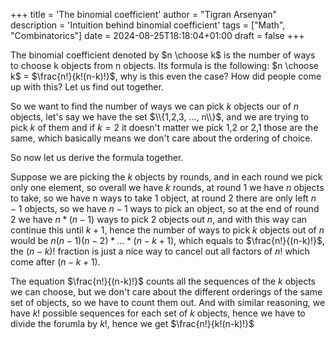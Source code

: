 +++
title = 'The binomial coefficient'
author = "Tigran Arsenyan"
description = 'Intuition behind binomial coefficient'
tags = ["Math", "Combinatorics"]
date = 2024-08-25T18:18:04+01:00
draft = false
+++

The binomial coefficient denoted by $n \choose k$ is the number of ways to choose k objects from n objects. Its formula is the following: $n \choose k$ = $\frac{n!}{k!(n-k)!}$, why is this even the case? How did people come up with this? Let us find out together.

So we want to find the number of ways we can pick $k$ objects our of $n$ objects, let's say we have the set $\\{1,2,3, ..., n\\}$, and we are trying to pick $k$ of them and if $k = 2$ it doesn't matter we pick 1,2 or 2,1 those are the same, which basically means we don't care about the ordering of choice.

So now let us derive the formula together.

Suppose we are picking the $k$ objects by rounds, and in each round we pick only one element, so overall we have $k$ rounds, at round 1 we have $n$ objects to take, so we have n ways to take 1 object, at round 2 there are only left $n-1$ objects, so we have $n-1$ ways to pick an object, so at the end of round 2 we have $n*(n-1)$ ways to pick 2 objects out $n$, and with this way can continue this until $k+1$, hence the number of ways to pick $k$ objects out of $n$ would be $n(n-1)(n-2)* ... *(n-k+1)$, which equals to $\frac{n!}{(n-k)!}$, the $(n-k)!$ fraction is just a nice way to cancel out all factors of $n!$ which come after $(n-k+1)$.

The equation $\frac{n!}{(n-k)!}$ counts all the sequences of the $k$ objects we can choose, but we don't care about the different orderings of the same set of objects, so we have to count them out. And with similar reasoning, we have $k!$ possible sequences for each set of $k$ objects, hence we have to divide the forumla by $k!$, hence we get $\frac{n!}{k!(n-k)!}$

